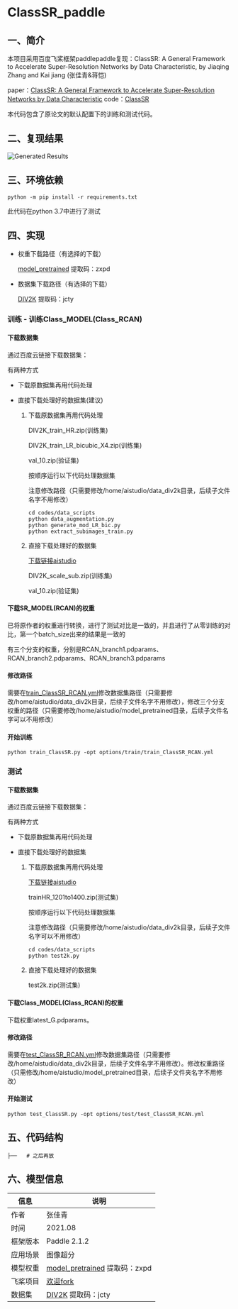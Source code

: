 # ClassSR_paddle
## 一、简介
本项目采用百度飞桨框架paddlepaddle复现：ClassSR: A General Framework to Accelerate Super-Resolution Networks by Data Characteristic, by Jiaqing Zhang and Kai jiang (张佳青&蒋恺)


paper：[ClassSR: A General Framework to Accelerate Super-Resolution Networks by Data Characteristic](https://openaccess.thecvf.com/content/CVPR2021/papers/Kong_ClassSR_A_General_Framework_to_Accelerate_Super-Resolution_Networks_by_Data_CVPR_2021_paper.pdf)
code：[ClassSR](https://github.com/Xiangtaokong/ClassSR)

本代码包含了原论文的默认配置下的训练和测试代码。

## 二、复现结果

![Generated Results]()

## 三、环境依赖

```
python -m pip install -r requirements.txt
```

此代码在python 3.7中进行了测试

## 四、实现

- 权重下载路径（有选择的下载）

    [model_pretrained](https://pan.baidu.com/s/1B4DdsBDaiH74uwcp-oMosw) 提取码：zxpd

- 数据集下载路径（有选择的下载）

    [DIV2K](https://pan.baidu.com/s/12eTTMe_yk7WgQ7aZnYbnDg) 提取码：jcty


### 训练 - 训练Class_MODEL(Class_RCAN)
#### 下载数据集

通过百度云链接下载数据集：

有两种方式

- 下载原数据集再用代码处理
- 直接下载处理好的数据集(建议)

  1. 下载原数据集再用代码处理

      DIV2K_train_HR.zip(训练集)

      DIV2K_train_LR_bicubic_X4.zip(训练集)

      val_10.zip(验证集)

      按顺序运行以下代码处理数据集

      注意修改路径（只需要修改/home/aistudio/data_div2k目录，后续子文件名字不用修改）

      ```
      cd codes/data_scripts
      python data_augmentation.py
      python generate_mod_LR_bic.py
      python extract_subimages_train.py
      ```

  2. 直接下载处理好的数据集
  
      [下载链接aistudio](https://aistudio.baidu.com/aistudio/datasetdetail/105748)

      DIV2K_scale_sub.zip(训练集)

      val_10.zip(验证集)
      

#### 下载SR_MODEL(RCAN)的权重

已将原作者的权重进行转换，进行了测试对比是一致的，并且进行了从零训练的对比，第一个batch_size出来的结果是一致的

有三个分支的权重，分别是RCAN_branch1.pdparams、RCAN_branch2.pdparams、RCAN_branch3.pdparams

#### 修改路径

需要在[train_ClassSR_RCAN.yml](https://github.com/icey-zhang/ClassSR_paddle/blob/main/options/train/train_RCAN.yml)修改数据集路径（只需要修改/home/aistudio/data_div2k目录，后续子文件名字不用修改），修改三个分支权重的路径（只需要修改/home/aistudio/model_pretrained目录，后续子文件名字可以不用修改）

#### 开始训练

```
python train_ClassSR.py -opt options/train/train_ClassSR_RCAN.yml
```

### 测试
#### 下载数据集

通过百度云链接下载数据集：

有两种方式

- 下载原数据集再用代码处理
- 直接下载处理好的数据集

  1. 下载原数据集再用代码处理
  
      [下载链接aistudio](https://aistudio.baidu.com/aistudio/datasetdetail/55117)
      
      trainHR_1201to1400.zip(测试集)
      
      按顺序运行以下代码处理数据集

      注意修改路径（只需要修改/home/aistudio/data_div2k目录，后续子文件名字可以不用修改）

      ```
      cd codes/data_scripts
      python test2k.py
      ```

  2. 直接下载处理好的数据集

      test2k.zip(测试集)

#### 下载Class_MODEL(Class_RCAN)的权重

下载权重latest_G.pdparams。

#### 修改路径

需要在[test_ClassSR_RCAN.yml](https://github.com/icey-zhang/ClassSR_paddle/blob/main/options/test/test_ClassSR_RCAN.yml)修改数据集路径（只需要修改/home/aistudio/data_div2k目录，后续子文件名字不用修改）。修改权重路径（只需修改/home/aistudio/model_pretrained目录，后续子文件夹名字不用修改）

#### 开始测试

```
python test_ClassSR.py -opt options/test/test_ClassSR_RCAN.yml
```

## 五、代码结构


```
├──   # 之后再放

```

## 六、模型信息

|  信息   |  说明 |
|  ----  |  ----  |
| 作者 | 张佳青 |
| 时间 | 2021.08 |
| 框架版本 | Paddle 2.1.2 |
| 应用场景 | 图像超分 |
| 模型权重 | [model_pretrained](https://pan.baidu.com/s/1B4DdsBDaiH74uwcp-oMosw) 提取码：zxpd |
| 飞桨项目 | [欢迎fork]() |
|  数据集  | [DIV2K](https://pan.baidu.com/s/12eTTMe_yk7WgQ7aZnYbnDg) 提取码：jcty |
